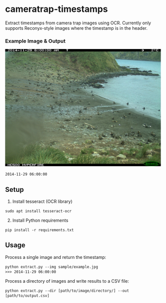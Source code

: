 # cameratrap-timestamps
Extract timestamps from camera trap images using OCR. Currently only supports Reconyx-style images where the timestamp is in the header.

### Example Image & Output

![Example camera trap image](sample/example.jpg)
```
2014-11-29 06:00:00
```

## Setup
1. Install tesseract (OCR library)

```
sudo apt install tesseract-ocr
```

2. Install Python requirements

```
pip install -r requirements.txt
```

## Usage

Process a single image and return the timestamp:
```
python extract.py --img sample/example.jpg
>>> 2014-11-29 06:00:00
```

Process a directory of images and write results to a CSV file:
```
python extract.py --dir [path/to/image/directory/] --out [path/to/output.csv]
```
